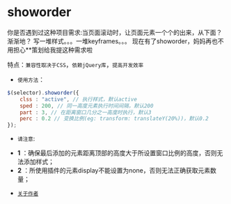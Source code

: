# showorder
你是否遇到过这种项目需求:当页面滚动时，让页面元素一个个的出来，从下面？渐渐地？
写一堆样式。。。一堆keyframes。。。
现在有了showorder，妈妈再也不用担心**策划给我提这种需求啦

特点：`兼容性取决于CSS`，`依赖jQuery库`，`提高开发效率`

* `使用方法`：

```javascript
$(selector).showorder({
	clss : "active", // 执行样式，默认active
	sped : 200, // 同一高度元素执行时间间隔，默认200
	part : 3, // 在距离窗口几分之一高度时执行，默认3
	perc : 0.2 // 变换比例(eg: transform: translateY(20%))，默认0.2
});

```
* `请注意`:

- **1** ：确保最后添加的元素距离顶部的高度大于所设置窗口比例的高度，否则无法添加样式；
- **2** ：所使用插件的元素display不能设置为none，否则无法正确获取元素数量；

* [`关于作者`](http://www.douchaoyang.com)
